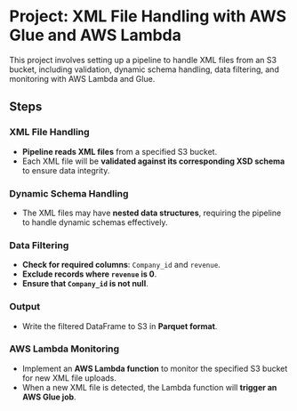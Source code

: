 # Project: XML File Handling with AWS Glue and AWS Lambda

This project involves setting up a pipeline to handle XML files from an S3 bucket, including validation, dynamic schema handling, data filtering, and monitoring with AWS Lambda and Glue.

## Steps

### XML File Handling
- **Pipeline reads XML files** from a specified S3 bucket.
- Each XML file will be **validated against its corresponding XSD schema** to ensure data integrity.

### Dynamic Schema Handling
- The XML files may have **nested data structures**, requiring the pipeline to handle dynamic schemas effectively.

### Data Filtering
- **Check for required columns**: `Company_id` and `revenue`.
- **Exclude records where `revenue` is 0**.
- **Ensure that `Company_id` is not null**.

### Output
- Write the filtered DataFrame to S3 in **Parquet format**.

### AWS Lambda Monitoring
- Implement an **AWS Lambda function** to monitor the specified S3 bucket for new XML file uploads.
- When a new XML file is detected, the Lambda function will **trigger an AWS Glue job**.
